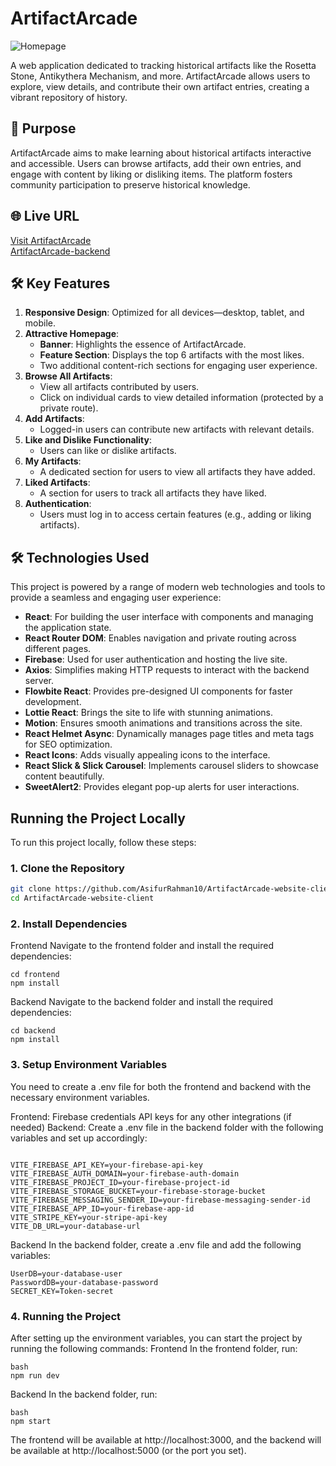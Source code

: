 # ArtifactArcade

![Homepage](https://i.ibb.co.com/8ngKRKRz/ac.png)

A web application dedicated to tracking historical artifacts like the Rosetta Stone, Antikythera Mechanism, and more. ArtifactArcade allows users to explore, view details, and contribute their own artifact entries, creating a vibrant repository of history.

## 🌟 Purpose

ArtifactArcade aims to make learning about historical artifacts interactive and accessible. Users can browse artifacts, add their own entries, and engage with content by liking or disliking items. The platform fosters community participation to preserve historical knowledge.

## 🌐 Live URL

[Visit ArtifactArcade](https://artifactarcade-website.web.app/)  
[ArtifactArcade-backend](https://github.com/AsifurRahman10/ArtifactArcade-website-server.git)

## 🛠️ Key Features

1. **Responsive Design**: Optimized for all devices—desktop, tablet, and mobile.
2. **Attractive Homepage**:
   - **Banner**: Highlights the essence of ArtifactArcade.
   - **Feature Section**: Displays the top 6 artifacts with the most likes.
   - Two additional content-rich sections for engaging user experience.
3. **Browse All Artifacts**:
   - View all artifacts contributed by users.
   - Click on individual cards to view detailed information (protected by a private route).
4. **Add Artifacts**:
   - Logged-in users can contribute new artifacts with relevant details.
5. **Like and Dislike Functionality**:
   - Users can like or dislike artifacts.
6. **My Artifacts**:
   - A dedicated section for users to view all artifacts they have added.
7. **Liked Artifacts**:
   - A section for users to track all artifacts they have liked.
8. **Authentication**:
   - Users must log in to access certain features (e.g., adding or liking artifacts).

## 🛠️ Technologies Used

This project is powered by a range of modern web technologies and tools to provide a seamless and engaging user experience:

- **React**: For building the user interface with components and managing the application state.
- **React Router DOM**: Enables navigation and private routing across different pages.
- **Firebase**: Used for user authentication and hosting the live site.
- **Axios**: Simplifies making HTTP requests to interact with the backend server.
- **Flowbite React**: Provides pre-designed UI components for faster development.
- **Lottie React**: Brings the site to life with stunning animations.
- **Motion**: Ensures smooth animations and transitions across the site.
- **React Helmet Async**: Dynamically manages page titles and meta tags for SEO optimization.
- **React Icons**: Adds visually appealing icons to the interface.
- **React Slick & Slick Carousel**: Implements carousel sliders to showcase content beautifully.
- **SweetAlert2**: Provides elegant pop-up alerts for user interactions.

## Running the Project Locally

To run this project locally, follow these steps:

### 1. Clone the Repository

```bash
git clone https://github.com/AsifurRahman10/ArtifactArcade-website-client.git
cd ArtifactArcade-website-client
```

### 2. Install Dependencies

Frontend
Navigate to the frontend folder and install the required dependencies:

```
cd frontend
npm install
```

Backend
Navigate to the backend folder and install the required dependencies:

```
cd backend
npm install
```

### 3. Setup Environment Variables

You need to create a .env file for both the frontend and backend with the necessary environment variables.

Frontend:
Firebase credentials
API keys for any other integrations (if needed)
Backend:
Create a .env file in the backend folder with the following variables and set up accordingly:

```

VITE_FIREBASE_API_KEY=your-firebase-api-key
VITE_FIREBASE_AUTH_DOMAIN=your-firebase-auth-domain
VITE_FIREBASE_PROJECT_ID=your-firebase-project-id
VITE_FIREBASE_STORAGE_BUCKET=your-firebase-storage-bucket
VITE_FIREBASE_MESSAGING_SENDER_ID=your-firebase-messaging-sender-id
VITE_FIREBASE_APP_ID=your-firebase-app-id
VITE_STRIPE_KEY=your-stripe-api-key
VITE_DB_URL=your-database-url

```

Backend
In the backend folder, create a .env file and add the following variables:

```
UserDB=your-database-user
PasswordDB=your-database-password
SECRET_KEY=Token-secret
```

### 4. Running the Project

After setting up the environment variables, you can start the project by running the following commands:
Frontend
In the frontend folder, run:

```
bash
npm run dev
```

Backend
In the backend folder, run:

```
bash
npm start
```

The frontend will be available at http://localhost:3000, and the backend will be available at http://localhost:5000 (or the port you set).
